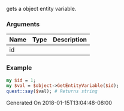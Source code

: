 gets a object entity variable.
### Arguments
**Name**|**Type**|**Description**
:---|:---|:---
id||

### Example

```perl
my $id = 1;
my $val = $object->GetEntityVariable($id);
quest::say($val); # Returns string
```


Generated On 2018-01-15T13:04:48-08:00